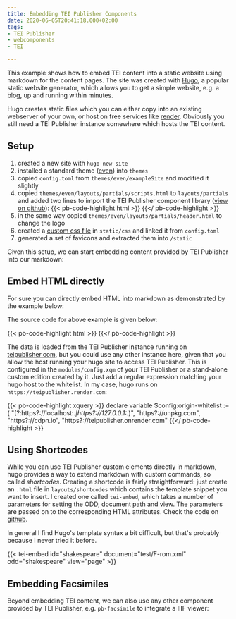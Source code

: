 ```yaml
---
title: Embedding TEI Publisher Components
date: 2020-06-05T20:41:18.000+02:00
tags:
- TEI Publisher
- webcomponents
- TEI

---
```

This example shows how to embed TEI content into a static website using markdown for the content pages. The site was created with [Hugo](https://gohugo.io/), a popular static website generator, which allows you to get a simple website, e.g. a blog, up and running within minutes.

Hugo creates static files which you can either copy into an existing webserver of your own, or host on free services like [render](https://render.com/). Obviously you still need a TEI Publisher instance somewhere which hosts the TEI content.

## Setup

1. created a new site with `hugo new site`
2. installed a standard theme ([even](https://github.com/olOwOlo/hugo-theme-even)) into `themes`
3. copied `config.toml` from `themes/even/exampleSite` and modified it slightly
4. copied `themes/even/layouts/partials/scripts.html` to `layouts/partials` and added two lines  to import the TEI Publisher component library ([view on github](https://github.com/wolfgangmm/tei-publisher-blog-demo/blob/master/layouts/partials/scripts.html)):
    {{< pb-code-highlight html >}}
    <script src="https://unpkg.com/@webcomponents/webcomponentsjs@2.4.3/webcomponents-loader.js"></script>
    <script type="module" src="https://unpkg.com/@teipublisher/pb-components@latest/dist/pb-components-bundle.js"></script>
    {{</ pb-code-highlight >}}
5. in the same way copied `themes/even/layouts/partials/header.html` to change the logo
6. created a [custom css file](https://github.com/wolfgangmm/tei-publisher-blog-demo/blob/master/static/css/components.css) in `static/css` and linked it from `config.toml`
7. generated a set of favicons and extracted them into `/static`

Given this setup, we can start embedding content provided by TEI Publisher into our markdown:

## Embed HTML directly

For sure you can directly embed HTML into markdown as demonstrated by the example below:

<pb-page endpoint="https://teipublisher.com/exist/apps/tei-publisher" emit="kant" class="embedded">
    <pb-document id="kant" path="test/kant_rvernunft_1781.TEI-P5.xml" odd="dta"></pb-document>
    <!-- Navigate to next page -->
    <pb-navigation direction="forward" keyboard="right" emit="kant" subscribe="kant">
        <paper-fab icon="icons:chevron-right"></paper-fab>
    </pb-navigation>
    <!-- Navigate to previous page -->
    <pb-navigation direction="backward" keyboard="left" emit="kant" subscribe="kant">
        <paper-fab icon="icons:chevron-left"></paper-fab>
    </pb-navigation>
    <pb-view src="kant" xpath="//teiHeader/fileDesc/titleStmt/title" emit="kant" subscribe="kant">
        <pb-param name="header" value="short" />
    </pb-view>
    <pb-view class="transcription" src="kant" view="page" emit="kant" subscribe="kant"
        append-footnotes animation></pb-view>
</pb-page>

The source code for above example is given below:

{{< pb-code-highlight html >}}
<pb-page endpoint="https://teipublisher.com/exist/apps/tei-publisher" emit="kant" class="embedded">
    <pb-document id="kant" path="test/kant_rvernunft_1781.TEI-P5.xml" odd="dta"></pb-document>
    <!-- Navigate to next page -->
    <pb-navigation direction="forward" keyboard="right" emit="kant" subscribe="kant">
        <paper-fab icon="icons:chevron-right"></paper-fab>
    </pb-navigation>
    <!-- Navigate to previous page -->
    <pb-navigation direction="backward" keyboard="left" emit="kant" subscribe="kant">
        <paper-fab icon="icons:chevron-left"></paper-fab>
    </pb-navigation>
    <pb-view src="kant" xpath="//teiHeader/fileDesc/titleStmt/title" emit="kant" subscribe="kant">
        <pb-param name="header" value="short" />
    </pb-view>
    <pb-view class="transcription" src="kant" view="page" emit="kant" subscribe="kant"
        append-footnotes animation></pb-view>
</pb-page>
{{</ pb-code-highlight >}}

The data is loaded from the TEI Publisher instance running on [teipublisher.com](https://teipublisher.com), but you could use any other instance here, given that you allow the host running your hugo site to access TEI Publisher. This is configured in the `modules/config.xqm` of your TEI Publisher or a stand-alone custom edition created by it. Just add a regular expression matching your hugo host to the whitelist. In my case, hugo runs on `https://teipublisher.render.com`:

{{< pb-code-highlight xquery >}}
declare variable $config:origin-whitelist := (
    "(?:https?://localhost:.*|https?://127.0.0.1:.*)",
    "https?://unpkg.com",
    "https?://cdpn.io",
    "https?://teipublisher.onrender.com"
{{</ pb-code-highlight >}}

## Using Shortcodes

While you can use TEI Publisher custom elements directly in markdown, hugo provides a way to extend markdown with custom commands, so called *shortcodes*. Creating a shortcode is fairly straightforward: just create an `.html` file in `layouts/shortcodes` which contains the template snippet you want to insert. I created one called `tei-embed`,  which takes a number of parameters for setting the ODD, document path  and view. The parameters are passed on to the corresponding HTML attributes. Check the code on [github](https://github.com/wolfgangmm/tei-publisher-blog-demo/blob/master/layouts/shortcodes/tei-embed.html).

In general I find Hugo's template syntax a bit difficult, but that's probably because I never  tried it before.

{{< tei-embed id="shakespeare" document="test/F-rom.xml" odd="shakespeare" view="page" >}}

## Embedding Facsimiles

Beyond embedding TEI content, we can also use any other component provided by TEI Publisher, e.g. `pb-facsimile` to integrate a IIIF viewer:

<pb-facsimile base-uri="https://apps.existsolutions.com/cantaloupe/iiif/2/" facsimiles="[&quot;15929_000_IDL5772_BOss12034_IIIp79.jpg&quot;, &quot;15929_000_IDL5772_BOss12034_IIIp80.jpg&quot;, &quot;15929_000_IDL5772_BOss12034_IIIp81.jpg&quot;, &quot;15929_000_IDL5772_BOss12034_IIIp82.jpg&quot;]" default-zoom-level="0" show-navigator="show-navigator" show-navigation-control="show-navigation-control"></pb-facsimile>